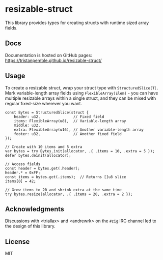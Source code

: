 # resizable-struct

This library provides types for creating structs with runtime sized array fields.

## Docs

Documentation is hosted on GitHub pages: https://tristanpemble.github.io/resizable-struct/

## Usage

To create a resizable struct, wrap your struct type with `StructuredSlice(T)`. Mark
variable-length array fields using `FlexibleArray(Elem)` - you can have multiple
resizable arrays within a single struct, and they can be mixed with regular fixed-size
wherever you want.

```zig
const Bytes = StructuredSlice(struct {
    header: u32,               // Fixed field
    items: FlexibleArray(u8),  // Variable-length array
    middle: u32,
    extra: FlexibleArray(u16), // Another variable-length array
    footer: u32,               // Another fixed field
});

// Create with 10 items and 5 extra
var bytes = try Bytes.init(allocator, .{ .items = 10, .extra = 5 });
defer bytes.deinit(allocator);

// Access fields
const header = bytes.get(.header);
header.* = 0xFF;
const items = bytes.get(.items);  // Returns []u8 slice
items[0] = 42;

// Grow items to 20 and shrink extra at the same time
try bytes.resize(allocator, .{ .items = 20, .extra = 2 });
```

## Acknowledgments

Discussions with &lt;triallax&gt; and &lt;andrewrk&gt; on the `#zig` IRC channel led to the design of this library.

## License

MIT
